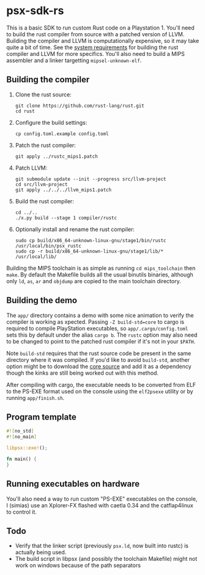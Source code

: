 # psx-sdk-rs

This is a basic SDK to run custom Rust code on a Playstation 1. You'll need to
build the rust compiler from source with a patched version of LLVM. Building the
compiler and LLVM is computationally expensive, so it may take quite a bit of
time. See the [system requirements](https://rustc-dev-guide.rust-lang.org/getting-started.html#system-requirements)
for building the rust compiler and LLVM for more specifics. You'll also need to
build a MIPS assembler and a linker targetting `mipsel-unknown-elf`.

## Building the compiler

1. Clone the rust source:

    ```
    git clone https://github.com/rust-lang/rust.git
    cd rust
    ```

2. Configure the build settings:

    ```
    cp config.toml.example config.toml
    ```

3. Patch the rust compiler:

    ```
    git apply ../rustc_mips1.patch
    ```

4. Patch LLVM:

    ```
    git submodule update --init --progress src/llvm-project
    cd src/llvm-project
    git apply ../../../llvm_mips1.patch
    ```

5. Build the rust compiler:

    ```
    cd ../..
    ./x.py build --stage 1 compiler/rustc
    ```

6. Optionally install and rename the rust compiler:

    ```
    sudo cp build/x86_64-unknown-linux-gnu/stage1/bin/rustc /usr/local/bin/psx_rustc
    sudo cp -r build/x86_64-unknown-linux-gnu/stage1/lib/* /usr/local/lib/
    ```

Building the MIPS toolchain is as simple as running `cd mips_toolchain` then
`make`. By default the Makefile builds all the usual binutils binaries, although
only `ld`, `as`, `ar` and `objdump` are copied to the main toolchain directory.

## Building the demo
The `app/` directory contains a demo with some nice animation to verify the
compiler is working as xpected. Passing `-Z build-std=core` to cargo is required
to compile PlayStation executables, so `app/.cargo/config.toml` sets this by
default under the alias `cargo b`. The `rustc` option may also need to be
changed to point to the patched rust compiler if it's not in your `$PATH`.

Note `build-std` requires that the rust source code be present in the same
directory where it was compiled. If you'd like to avoid `build-std`, another
option might be to download the [core
source](https://docs.rs/rust-libcore/0.0.3/core/) and add it as a dependency
though the kinks are still being worked out with this method.

After compiling with cargo, the executable needs to be converted from ELF to the
PS-EXE format used on the console using the `elf2psexe` utility or by running
`app/finish.sh`.

## Program template
```rust
#![no_std]
#![no_main]

libpsx::exe!();

fn main() {
}
```

## Running executables on hardware

You'll also need a way to run custom "PS-EXE" executables on the
console, I (simias) use an Xplorer-FX flashed with caetla 0.34 and the
catflap4linux to control it.

## Todo

 - Verify that the linker script (previously `psx.ld`, now built into rustc) is
   actually being used.
 - The build script in libpsx (and possibly the toolchain Makefile) might not
   work on windows because of the path separators
